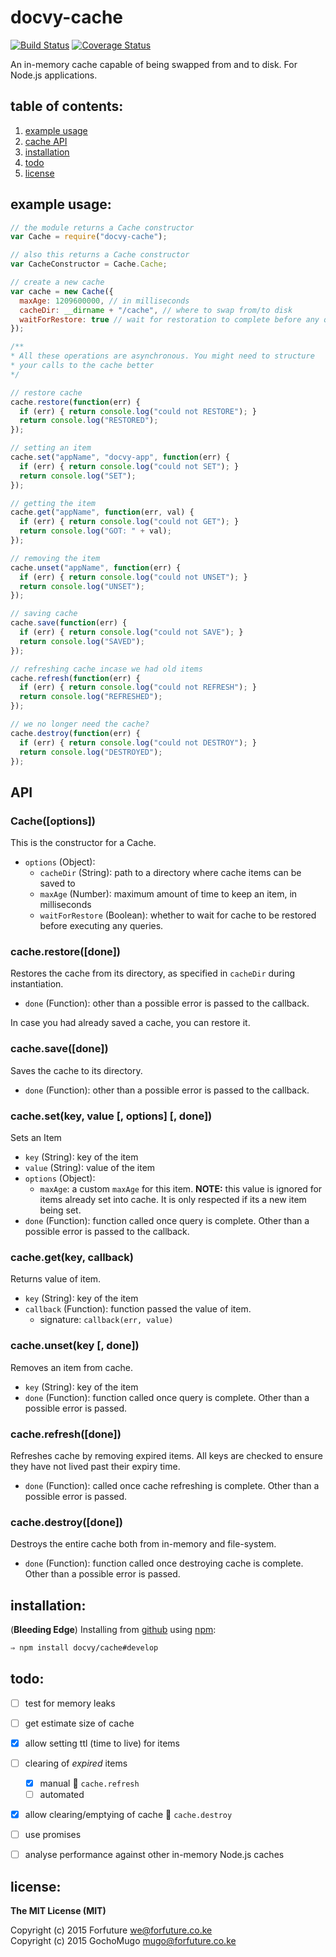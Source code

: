 
# docvy-cache

[![Build Status](https://travis-ci.org/docvy/cache.svg?branch=develop)](https://travis-ci.org/docvy/cache) [![Coverage Status](https://coveralls.io/repos/docvy/cache/badge.svg?branch=develop)](https://coveralls.io/r/docvy/cache?branch=develop)

An in-memory cache capable of being swapped from and to disk. For Node.js applications.


## table of contents:

1. [example usage](#example)
1. [cache API](#api)
1. [installation](#installation)
1. [todo](#todo)
1. [license](#license)


<a name="example"></a>
## example usage:

```js
// the module returns a Cache constructor
var Cache = require("docvy-cache");

// also this returns a Cache constructor
var CacheConstructor = Cache.Cache;

// create a new cache
var cache = new Cache({
  maxAge: 1209600000, // in milliseconds
  cacheDir: __dirname + "/cache", // where to swap from/to disk
  waitForRestore: true // wait for restoration to complete before any query
});

/**
* All these operations are asynchronous. You might need to structure
* your calls to the cache better
*/

// restore cache
cache.restore(function(err) {
  if (err) { return console.log("could not RESTORE"); }
  return console.log("RESTORED");
});

// setting an item
cache.set("appName", "docvy-app", function(err) {
  if (err) { return console.log("could not SET"); }
  return console.log("SET");
});

// getting the item
cache.get("appName", function(err, val) {
  if (err) { return console.log("could not GET"); }
  return console.log("GOT: " + val);
});

// removing the item
cache.unset("appName", function(err) {
  if (err) { return console.log("could not UNSET"); }
  return console.log("UNSET");
});

// saving cache
cache.save(function(err) {
  if (err) { return console.log("could not SAVE"); }
  return console.log("SAVED");
});

// refreshing cache incase we had old items
cache.refresh(function(err) {
  if (err) { return console.log("could not REFRESH"); }
  return console.log("REFRESHED");
});

// we no longer need the cache?
cache.destroy(function(err) {
  if (err) { return console.log("could not DESTROY"); }
  return console.log("DESTROYED");
});
```


<a name="api"></a>
## API

### Cache([options])

This is the constructor for a Cache.

* `options` (Object):
  * `cacheDir` (String): path to a directory where cache items can be saved to
  * `maxAge` (Number): maximum amount of time to keep an item, in milliseconds
  * `waitForRestore` (Boolean): whether to wait for cache to be restored before executing any queries.


### cache.restore([done])

Restores the cache from its directory, as specified in `cacheDir` during instantiation.

* `done` (Function): other than a possible error is passed to the callback.

In case you had already saved a cache, you can restore it.


### cache.save([done])

Saves the cache to its directory.

* `done` (Function): other than a possible error is passed to the callback.


### cache.set(key, value [, options] [, done])

Sets an Item

* `key` (String): key of the item
* `value` (String): value of the item
* `options` (Object):
  * `maxAge`: a custom `maxAge` for this item. **NOTE:** this value is ignored for items already set into cache. It is only respected if its a new item being set.
* `done` (Function): function called once query is complete. Other than a possible error is passed to the callback.


### cache.get(key, callback)

Returns value of item.

* `key` (String): key of the item
* `callback` (Function): function passed the value of item.
  * signature: `callback(err, value)`


### cache.unset(key [, done])

Removes an item from cache.

* `key` (String): key of the item
* `done` (Function): function called once query is complete. Other than a possible error is passed.


### cache.refresh([done])

Refreshes cache by removing expired items. All keys are checked to ensure they have not lived past their expiry time.

* `done` (Function): called once cache refreshing is complete. Other than a possible error is passed.


### cache.destroy([done])

Destroys the entire cache both from in-memory and file-system.

* `done` (Function): function called once destroying cache is complete. Other than a possible error is passed.


<a name="installation"></a>
## installation:

(**Bleeding Edge**) Installing from [github][repo] using [npm][npm]:

```bash
⇒ npm install docvy/cache#develop
```


<a name="todo"></a>
## todo:

* [ ] test for memory leaks
* [ ] get estimate size of cache
* [X] allow setting ttl (time to live) for items
* [ ] clearing of *expired* items
  * [X] manual  `cache.refresh`
  * [ ] automated
* [X] allow clearing/emptying of cache  `cache.destroy`
* [ ] use promises
* [ ] analyse performance against other in-memory Node.js caches


<a name="license"></a>
## license:

__The MIT License (MIT)__

Copyright (c) 2015 Forfuture <we@forfuture.co.ke> <br/>
Copyright (c) 2015 GochoMugo <mugo@forfuture.co.ke>


[npm]:https://npmjs.com
[repo]:https://github.com/docvy/cache

